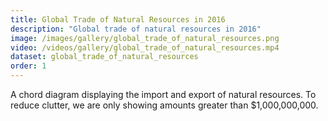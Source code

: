 ```yaml
---
title: Global Trade of Natural Resources in 2016
description: "Global trade of natural resources in 2016"
image: /images/gallery/global_trade_of_natural_resources.png
video: /videos/gallery/global_trade_of_natural_resources.mp4
dataset: global_trade_of_natural_resources
order: 1
---
```


A chord diagram displaying the import and export of natural resources.
To reduce clutter, we are only showing amounts greater than $1,000,000,000.